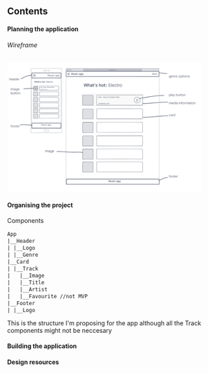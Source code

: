 <!-- TODO
wireframe app
set up file structure
fetch data from API
 -->

## Contents

#### Planning the application

###### Wireframe

<img src="https://raw.githubusercontent.com/jyotiiiii/music-app/master/src/wireframe.jpg" alt="Wireframe" width="450"/>

#### Organising the project

Components

```
App
|__Header
| |__Logo
| |__Genre
|__Card
| |__Track
|   |__Image
|   |__Title
|   |__Artist
|   |__Favourite //not MVP
|__Footer
| |__Logo
```

This is the structure I'm proposing for the app although all the Track components might not be neccesary

#### Building the application

#### Design resources
